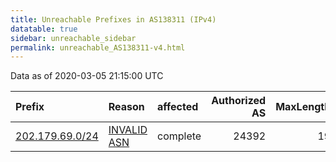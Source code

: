 ```yaml
---
title: Unreachable Prefixes in AS138311 (IPv4)
datatable: true
sidebar: unreachable_sidebar
permalink: unreachable_AS138311-v4.html
---
```


Data as of 2020-03-05 21:15:00 UTC


<div class="datatable-begin"></div>

| Prefix                                                   | Reason                                                                                                  | affected   |   Authorized AS |   MaxLength | Anchor                                       |   unreachable /24s |
|:---------------------------------------------------------|:--------------------------------------------------------------------------------------------------------|:-----------|----------------:|------------:|:---------------------------------------------|-------------------:|
| [202.179.69.0/24](https://stat.ripe.net/202.179.69.0/24) | [INVALID ASN](https://rpki-validator.ripe.net/announcement-preview?asn=AS138311&prefix=202.179.69.0/24) | complete   |           24392 |          19 | [APNIC](unreachable_APNIC_RPKI_Root-v4.html) |                  1 |

<div class="datatable-end"></div>